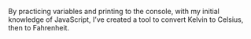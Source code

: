 By practicing variables and printing to the console, with my initial knowledge of JavaScript, I’ve created a tool to convert Kelvin to Celsius, then to Fahrenheit.

